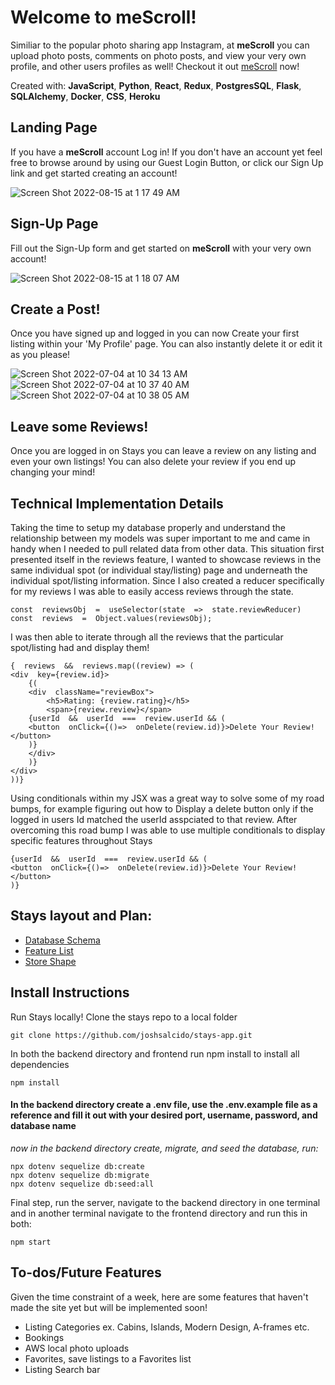 # Welcome to meScroll!

Similiar to the popular photo sharing app Instagram, at **meScroll** you can upload photo posts, comments on photo posts, and view your very own profile, and other users profiles as well! Checkout it out [meScroll](https://mescroll.herokuapp.com/) now!

Created with: **JavaScript**, **Python**, **React**, **Redux**, **PostgresSQL**, **Flask**, **SQLAlchemy**, **Docker**, **CSS**, **Heroku**


## Landing Page

If you have a **meScroll** account Log in! If you don't have an account yet feel free to browse around by using our Guest Login Button, or click our Sign Up link and get started creating an account! 

![Screen Shot 2022-08-15 at 1 17 49 AM](https://user-images.githubusercontent.com/75753879/184592654-e114626f-46c9-4f27-b6e6-e00b88638cee.png)

## Sign-Up Page

Fill out the Sign-Up form and get started on **meScroll** with your very own account!

![Screen Shot 2022-08-15 at 1 18 07 AM](https://user-images.githubusercontent.com/75753879/184592713-5fbee0e1-a186-47fa-b5df-c6120a6a3e92.png)


## Create a Post!

Once you have signed up and logged in you can now Create your first listing within your 'My Profile' page. You can also instantly delete it or edit it as you please!

![Screen Shot 2022-07-04 at 10 34 13 AM](https://user-images.githubusercontent.com/75753879/177201458-9bf8861a-2212-4f4d-baec-448cd3495749.png)
![Screen Shot 2022-07-04 at 10 37 40 AM](https://user-images.githubusercontent.com/75753879/177201481-1aacc479-c885-415a-864f-0192be1d942c.png)
![Screen Shot 2022-07-04 at 10 38 05 AM](https://user-images.githubusercontent.com/75753879/177201493-9f9efa0e-140a-4458-a2da-8da3aad6ce2f.png)

## Leave some Reviews!

Once you are logged in on Stays you can leave a review on any listing and even your own listings! You can also delete your review if you end up changing your mind!

## Technical Implementation Details

Taking the time to setup my database properly and understand the relationship between my models was super important to me and came in handy when I needed to pull related data from other data. This situation first presented itself in the reviews feature, I wanted to showcase reviews in the same individual spot (or individual stay/listing) page and underneath the individual spot/listing information. Since I also created a reducer specifically for my reviews I was able to easily access reviews through the state.


    const  reviewsObj  =  useSelector(state  =>  state.reviewReducer)
    const  reviews  =  Object.values(reviewsObj);

I was then able to iterate through all the reviews that the particular spot/listing had and display them!

  

    {  reviews  &&  reviews.map((review) => (
    <div  key={review.id}>
	    {(
	    <div  className="reviewBox"> 
		    <h5>Rating: {review.rating}</h5>
		    <span>{review.review}</span>
	    {userId  &&  userId  ===  review.userId && (
	    <button  onClick={()=>  onDelete(review.id)}>Delete Your Review!</button>
	    )}
	    </div>
	    )}
    </div>
    ))}
Using conditionals within my JSX was a great way to solve some of my road bumps, for example figuring out how to Display a delete button only if the logged in users Id matched the userId asspciated to that review. After overcoming this road bump I was able to use multiple conditionals to display specific features throughout Stays

    {userId  &&  userId  ===  review.userId && (
    <button  onClick={()=>  onDelete(review.id)}>Delete Your Review!</button>
    )}

## Stays layout and Plan:

 - [Database Schema](https://github.com/joshsalcido/stays-app/wiki/Database-Schema)
 - [Feature List](https://github.com/joshsalcido/stays-app/wiki/MVP-Feature-List)
 - [Store Shape](https://github.com/joshsalcido/stays-app/wiki/Store-Shape)

## Install Instructions

Run Stays locally! Clone the stays repo to a local folder

    git clone https://github.com/joshsalcido/stays-app.git

In both the backend directory and frontend run npm install to install all dependencies

    npm install

#### In the backend directory create a .env file, use the .env.example file as a reference and fill it out with your desired port, username, password, and database name
*now in the backend directory create, migrate, and seed the database, run:*

    npx dotenv sequelize db:create
    npx dotenv sequelize db:migrate
    npx dotenv sequelize db:seed:all

Final step, run the server, navigate to the backend directory in one terminal and in another terminal navigate to the frontend directory and run this in both:

    npm start

## To-dos/Future Features

Given the time constraint of a week, here are some features that haven't made the site yet but will be implemented soon!

 - Listing Categories ex. Cabins, Islands, Modern Design, A-frames etc.
 - Bookings
 - AWS local photo uploads
 - Favorites, save listings to a Favorites list
 - Listing Search bar
